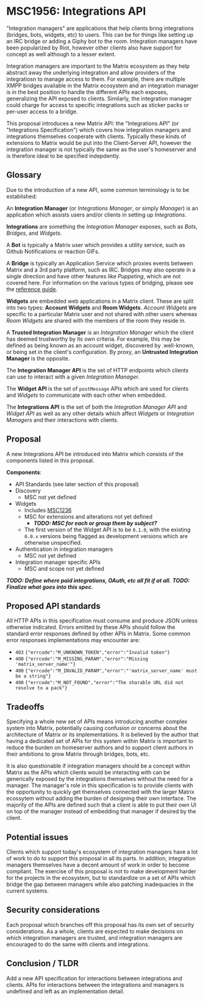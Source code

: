 # MSC1956: Integrations API

"Integration managers" are applications that help clients bring integrations (bridges, bots, widgets, etc)
to users. This can be for things like setting up an IRC bridge or adding a Giphy bot to the room. Integration
managers have been popularized by Riot, however other clients also have support for concept as well although
to a lesser extent.

Integration managers are important to the Matrix ecosystem as they help abstract away the underlying integration
and allow providers of the integratiosn to manage access to them. For example, there are multiple XMPP bridges
available in the Matrix ecosystem and an integration manager is in the best position to handle the different APIs
each exposes, generalizing the API exposed to clients. Similarly, the integration manager could charge for access
to specific integrations such as sticker packs or per-user access to a bridge.

This proposal introduces a new Matrix API: the "Integrations API" (or "Integrations Specification") which covers
how integration managers and integrations themselves cooperate with clients. Typically these kinds of extensions
to Matrix would be put into the Client-Server API, however the integration manager is not typically the same as
the user's homeserver and is therefore ideal to be specified indepdently.


## Glossary

Due to the introduction of a new API, some common terminology is to be established:

An **Integration Manager** (or *Integrations Manager*, or simply *Manager*) is an application which assists users
and/or clients in setting up *Integrations*.

**Integrations** are something the *Integration Manager* exposes, such as *Bots*, *Bridges*, and *Widgets*.

A **Bot** is typically a Matrix user which provides a utility service, such as Github Notifications or reaction
GIFs.

A **Bridge** is typically an Application Service which proxies events between Matrix and a 3rd party platform,
such as IRC. Bridges may also operate in a single direction and have other features like *Puppeting*, which are
not covered here. For information on the various types of bridging, please see the
[reference guide](https://matrix.org/docs/guides/types-of-bridging.html).

**Widgets** are embedded web applications in a Matrix client. These are split into two types: **Account Widgets**
and **Room Widgets**. *Account Widgets* are specific to a particular Matrix user and not shared with other users
whereas *Room Widgets* are shared with the members of the room they reside in.

A **Trusted Integration Manager** is an *Integration Manager* which the client has deemed trustworthy by its own
criteria. For example, this may be defined as being known as an account widget, discovered by .well-known, or
being set in the client's configuration. By proxy, an **Untrusted Integration Manager** is the opposite.

The **Integration Manager API** is the set of HTTP endpoints which clients can use to interact with a given
*Integration Manager*.

The **Widget API** is the set of `postMessage` APIs which are used for clients and *Widgets* to communicate with
each other when embedded.

The **Integrations API** is the set of both the *Integration Manager API* and *Widget API* as well as any other
details which affect *Widgets* or *Integration Managers* and their interactions with clients.


## Proposal

A new Integrations API be introduced into Matrix which consists of the components listed in this proposal.

**Components**:

* API Standards (see later section of this proposal)
* Discovery
  * MSC not yet defined
* Widgets
  * Includes [MSC1236](https://github.com/matrix-org/matrix-doc/issues/1236)
  * MSC for extensions and alterations not yet defined
    * ***TODO: MSC for each or group them by subject?***
  * The first version of the Widget API is to be `0.1.0`, with the existing `0.0.x` versions being flagged as
    development versions which are otherwise unspecified.
* Authentication in integration managers
  * MSC not yet defined
* Integration manager specific APIs
  * MSC and scope not yet defined

***TODO: Define where paid integrations, OAuth, etc all fit if at all.***
***TODO: Finalize what goes into this spec.***


## Proposed API standards

All HTTP APIs in this specification must consume and produce JSON unless otherwise indicated. Errors emitted by
these APIs should follow the standard error responses defined by other APIs in Matrix. Some common error responses
implementations may encounter are:
* `403` `{"errcode":"M_UNKNOWN_TOKEN","error":"Invalid token"}`
* `400` `{"errcode":"M_MISSING_PARAM","error":"Missing 'matrix_server_name'"}`
* `400` `{"errcode":"M_INVALID_PARAM","error":"'matrix_server_name' must be a string"}`
* `400` `{"errcode":"M_NOT_FOUND","error":"The sharable URL did not resolve to a pack"}`


## Tradeoffs

Specifying a whole new set of APIs means introducing another complex system into Matrix, potentially causing
confusion or concerns about the architecture of Matrix or its implementations. It is believed by the author that
having a dedicated set of APIs for this system within Matrix is important to reduce the burden on homeserver
authors and to support client authors in their ambitions to grow Matrix through bridges, bots, etc.

It is also questionable if integration managers should be a concept within Matrix as the APIs which clients would
be interacting with can be generically exposed by the integrations themselves without the need for a manager. The
manager's role in this specification is to provide clients with the opportunity to quickly get themselves connected
with the larger Matrix ecossytem without adding the burden of designing their own interface. The majority of the
APIs are defined such that a client is able to put their own UI on top of the manager instead of embedding that
manager if desired by the client.


## Potential issues

Clients which support today's ecosystem of integration managers have a lot of work to do to support this proposal
in all its parts. In addition, integration managers themselves have a decent amount of work in order to become
compliant. The exercise of this proposal is not to make development harder for the projects in the ecosystem, but
to standardize on a set of APIs which bridge the gap between managers while also patching inadequacies in the current
systems.


## Security considerations

Each proposal which branches off this proposal has its own set of security considerations. As a whole, clients are
expected to make decisions on which integration managers are trusted, and integration managers are encouraged to do
the same with clients and integrations.


## Conclusion / TLDR

Add a new API specification for interactions between integrations and clients. APIs for interactions between the
integrations and managers is undefined and left as an implementation detail.
